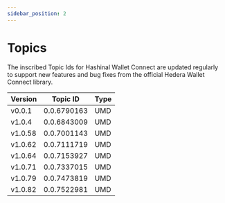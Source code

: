 ```yaml
---
sidebar_position: 2
---
```


# Topics

The inscribed Topic Ids for Hashinal Wallet Connect are updated regularly to support new features and bug fixes from the official Hedera Wallet Connect library.

| Version | Topic ID    | Type |
| ------- | ----------- | ---- |
| v0.0.1  | 0.0.6790163 | UMD  |
| v1.0.4  | 0.0.6843009 | UMD  |
| v1.0.58 | 0.0.7001143 | UMD  |
| v1.0.62 | 0.0.7111719 | UMD  |
| v1.0.64 | 0.0.7153927 | UMD  |
| v1.0.71 | 0.0.7337015 | UMD  |
| v1.0.79 | 0.0.7473819 | UMD  |
| v1.0.82 | 0.0.7522981 | UMD  |